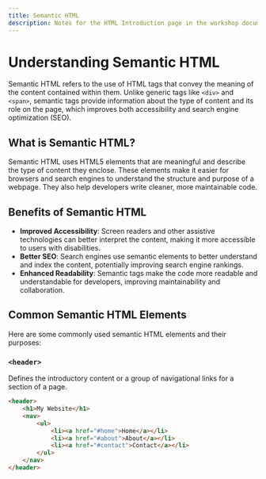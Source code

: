 ```yaml
---
title: Semantic HTML
description: Notes for the HTML Introduction page in the workshop documentation site.
---
```

# Understanding Semantic HTML

Semantic HTML refers to the use of HTML tags that convey the meaning of the content contained within them. Unlike generic tags like `<div>` and `<span>`, semantic tags provide information about the type of content and its role on the page, which improves both accessibility and search engine optimization (SEO).

## What is Semantic HTML?

Semantic HTML uses HTML5 elements that are meaningful and describe the type of content they enclose. These elements make it easier for browsers and search engines to understand the structure and purpose of a webpage. They also help developers write cleaner, more maintainable code.

## Benefits of Semantic HTML

- **Improved Accessibility**: Screen readers and other assistive technologies can better interpret the content, making it more accessible to users with disabilities.
- **Better SEO**: Search engines use semantic elements to better understand and index the content, potentially improving search engine rankings.
- **Enhanced Readability**: Semantic tags make the code more readable and understandable for developers, improving maintainability and collaboration.

## Common Semantic HTML Elements

Here are some commonly used semantic HTML elements and their purposes:

### `<header>`

Defines the introductory content or a group of navigational links for a section of a page.

```html
<header>
    <h1>My Website</h1>
    <nav>
        <ul>
            <li><a href="#home">Home</a></li>
            <li><a href="#about">About</a></li>
            <li><a href="#contact">Contact</a></li>
        </ul>
    </nav>
</header>
